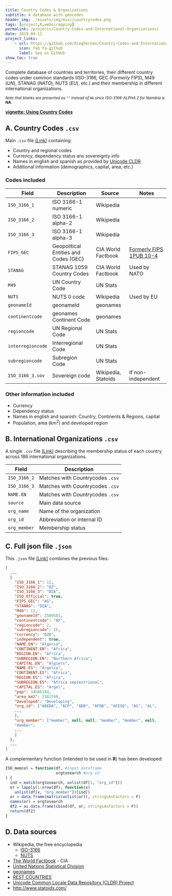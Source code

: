 ```yaml
---
title: Country Codes & Organizations
subtitle: A database with geocodes
header_img: ./assets/img/misc/countrycodes.png
tags: [project,R,webscrapping]
permalink: /projects/Country-Codes-and-International-Organizations/
date: 2019-04-11
project_links:
    - url: https://github.com/dieghernan/Country-Codes-and-International-Organizations
      icon: fab fa-github
      label: See on GitHub
show_toc: true
---
```


Complete database of countries and territories, their different country codes under common standards (ISO-3166, GEC *(Formerly FIPS*), M49 (*UN*), STANAG (*NATO*), NUTS (*EU*), etc.) and their membership in different international organizations.

<sup>*Note that blanks are presented as* `""` *instead of* `NA` *since ISO-3166-ALPHA 2 for Namibia is* **NA**.</sup>

**[vignette: Using Country Codes](https://dieghernan.github.io/201904_Using-CountryCodes/)**

## A. Country Codes `.csv`

Main `.csv` file [(Link)](https://github.com/dieghernan/Country-Codes-and-International-Organizations/tree/master/outputs/Countrycodes.csv) containing:

* Country and regional codes
* Currency, dependency status ans sovereignty info
* Names in english and spanish as provided by [Unicode CLDR](http://cldr.unicode.org/translation/displaynames/country-names)
* Additional information (demographics, capital, area, etc.)

### Codes included

Field | Description | Source |Notes 
--- | --------- | -----|-----
`ISO_3166_1`|ISO 3166-1 numeric |Wikipedia
`ISO_3166_2`|ISO 3166-1 alpha-2 |Wikipedia
`ISO_3166_3`|ISO 3166-1 alpha-3 |Wikipedia
`FIPS_GEC`|Geopolitical Entities and Codes (GEC)| CIA World Factbook|[Formerly FIPS 1PUB 10-4](https://www.cia.gov/library/publications/the-world-factbook/appendix/appendix-d.html)
`STANAG`|STANAG 1059 Country Codes| CIA World Factbook|  Used by NATO
`M49`|UN Country Code| UN Stats
`NUTS`|NUTS 0 code |Wikipedia |Used by EU
`geonameId`|geonameId|geonames
`continentcode`|geonames Continent Code|geonames
`regioncode`|UN Regional Code|UN Stats
`interregioncode`|Interregional Code|UN Stats
`subregioncode`|Subregion Code|UN Stats
`ISO_3166_3.sov`|Sovereign code |Wikipedia, Statoids | If non-independent

### Other information included

* Currency
* Dependency status
* Names in english and spanish: Country, Continents & Regions, capital
* Population, area (km<sup>2</sup>) and developed region


## B. International Organizations `.csv`

A single `.csv` file [(Link)](https://github.com/dieghernan/Country-Codes-and-International-Organizations/tree/master/outputs/CountrycodesOrgs.csv) describing the membership status of each country across 186 international organizations.

Field | Description
--- | ---------
`ISO_3166_2`| Matches with Countrycodes `.csv`
`ISO_3166_3`| Matches with Countrycodes `.csv`
`NAME.EN`| Matches with Countrycodes `.csv`
`source`| Main data source
`org_name`| Name of the organization
`org_id` | Abbreviation or internal ID
`org_member` | Membership status

## C. Full json file `.json`

This `.json` file [(Link)](https://github.com/dieghernan/Country-Codes-and-International-Organizations/tree/master/outputs/Countrycodesfull.json) combines the previous files:

```json
[
  ...
  {
    "ISO_3166_1": 12,
    "ISO_3166_2": "DZ",
    "ISO_3166_3": "DZA",
    "ISO_Official": true,
    "FIPS_GEC": "AG",
    "STANAG": "DZA",
    "M49": 12,
    "geonameId": 2589581,
    "continentcode": "AF",
    "regioncode": 2,
    "subregioncode": 15,
    "currency": "DZD",
    "independent": true,
    "NAME.EN": "Algeria",
    "CONTINENT.EN": "Africa",
    "REGION.EN": "Africa",
    "SUBREGION.EN": "Northern Africa",
    "CAPITAL.EN": "Algiers",
    "NAME.ES": "Argelia",
    "CONTINENT.ES": "Africa",
    "REGION.ES": "África",
    "SUBREGION.ES": "África septentrional",
    "CAPITAL.ES": "Argel",
    "pop": 34586184,
    "area_km2": 2381740,
    "Developed": "Developing",
    "org_id": ["ABEDA", "ACP", "ADB", "AFDB", "AFESD", "AG", "AL", 
    ...
    ],
    "org_member": ["member", null, null, "member", "member", null,
    "member",
    ...
    ]
  },
  ...
]
```
A complementary function (intended to be used in **R**) has been developed:

```r
ISO_memcol = function(df, #Input dataframe
                      orgtosearch #org id
) {
  ind = match(orgtosearch, unlist(df[1, "org_id"]))
  or = lapply(1:nrow(df), function(x)
    unlist(df[x, "org_member"])[ind])
  or = data.frame(matrix(unlist(or)), stringsAsFactors = F)
  names(or) = orgtosearch
  df2 = as.data.frame(cbind(df, or, stringsAsFactors = F))
  return(df2)
}
```


## D. Data sources

* Wikipedia, the free encyclopedia
  * [ISO-3166](https://en.wikipedia.org/wiki/ISO_3166-1)
  * [NUTS](https://es.wikipedia.org/wiki/Nomenclatura_de_las_Unidades_Territoriales_Estad%C3%ADsticas)
* [The World Factbook](https://www.cia.gov/library/publications/the-world-factbook/index.html) - CIA
* [United Nations Statistical Division](https://unstats.un.org/unsd/methodology/m49/overview/)
* [geonames](https://www.geonames.org/)
* [REST COUNTRIES](https://restcountries.eu/)
* [Unicode Common Locale Data Repository (CLDR) Project](https://github.com/unicode-cldr)
* <http://www.statoids.com/>
